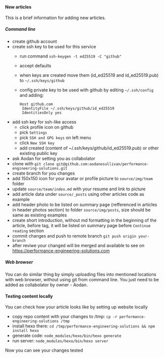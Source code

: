 #### New articles

This is a brief information for adding new articles.

##### Command line

 * create github account
 * create ssh key to be used for this service
   * run command `ssh-keygen -t ed25519 -C "github"`
   * accept defaults
   * when keys are created move them (id_ed25519 and id_ed25519.pub) to `~/.ssh/keys/github`
   * config private key to be used with github by editing `~/.ssh/config` and adding:

         Host github.com
          IdentityFile ~/.ssh/keys/github/id_ed25519
          IdentitiesOnly yes

 * add ssh key for ssh-like access
   * click profile icon on github
   * pick `Settings`
   * pick `SSH and GPG keys` on left menu
   * click `New SSH key`
   * add created (content of  ~/.ssh/keys/github/id_ed25519.pub) or other existing public key
 * ask Aodan for setting you as collabolator
 * clone with `git clone git@github.com:aodanosullivan/performance-engineering-solutions.git`
 * create branch for you changes
 * add 150x150 icon for your avatar or profile picture to `source/img/team` folder
 * update `source/team/index.md` with your resume and link to picture
 * add article data under `source/_posts` using other articles code as example
 * add header photo to be listed on summary page (refferenced in articles in header photos section) to folder `source/img/posts`, size should be same as existing examples
 * create short introduction, without md formatting in the beginning of the article, before <!--more--> tag, it will be listed on summary page before `Continue reading` section
 * commit changes and push to remote branch `git push origin your-branch`
 * after reviwe your changed will be merged and available to see on https://performance-engineering-solutions.com

##### Web browser

You can do similar thing by simply uploading files into mentioned locations with web browser, without using git from command line. You just need to be added as collabolator by owner - Aodan.

#### Testing content locally

You can check how your article looks like by setting up website locally

 * copy repo content with your changes to /tmp: `cp -r performance-engineering-solutions /tmp`
 * install hexo there: `cd /tmp/performance-engineering-solutions && npm install hexo`
 * generate code: `node_modules/hexo/bin/hexo generate`
 * run server: `node_modules/hexo/bin/hexo server`

Now you can see your changes tested
